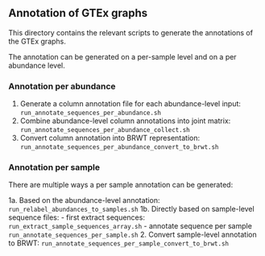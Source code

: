 ## Annotation of GTEx graphs
This directory contains the relevant scripts to generate the annotations of the GTEx graphs.

The annotation can be generated on a per-sample level and on a per abundance level.

### Annotation per abundance
1. Generate a column annotation file for each abundance-level input: `run_annotate_sequences_per_abundance.sh`
2. Combine abundance-level column annotations into joint matrix: `run_annotate_sequences_per_abundance_collect.sh`
3. Convert column annotation into BRWT representation: `run_annotate_sequences_per_abundance_convert_to_brwt.sh`

### Annotation per sample
There are multiple ways a per sample annotation can be generated:

1a. Based on the abundance-level annotation: `run_relabel_abundances_to_samples.sh`
1b. Directly based on sample-level sequence files:
    - first extract sequences: `run_extract_sample_sequences_array.sh`
    - annotate sequence per sample `run_annotate_sequences_per_sample.sh`
2. Convert sample-level annotation to BRWT: `run_annotate_sequences_per_sample_convert_to_brwt.sh`
